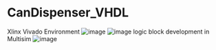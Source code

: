 # CanDispenser_VHDL
Xlinx Vivado Environment
![image](https://user-images.githubusercontent.com/106928243/188244914-52298dc6-a93b-4741-8876-d5f70874e1bb.png)
![image](https://user-images.githubusercontent.com/106928243/188244940-53c01ffe-12d0-470e-b7ce-0a1947d7780b.png)
 logic block development in Multisim
![image](https://user-images.githubusercontent.com/106928243/188275026-46ed9751-1c80-44e0-b3b4-17ce74b74b3d.png)

